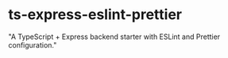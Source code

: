 # ts-express-eslint-prettier
"A TypeScript + Express backend starter with ESLint and Prettier configuration."
